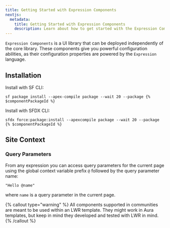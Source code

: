 ```yaml
---
title: Getting Started with Expression Components
nextjs:
  metadata:
    title: Getting Started with Expression Components
    description: Learn about how to get started with the Expression Components library.
---
```


`Expression Components` is a UI library that can be deployed independently of the core library.
These components give you powerful configuration abilities, as their configuration properties are powered
by the `Expression` language.

## Installation

Install with SF CLI:

```shell
sf package install --apex-compile package --wait 20 --package {% $componentPackageId %}
```

Install with SFDX CLI:

```shell
sfdx force:package:install --apexcompile package --wait 20 --package {% $componentPackageId %}
```

## Site Context

### Query Parameters

From any expression you can access query parameters for the current page using
the global context variable prefix `@` followed by the query parameter name:

```
"Hello @name"
```

where `name` is a query parameter in the current page.

{% callout type="warning" %}
All components supported in communities are meant to be used within an LWR template. They might
work in Aura templates, but keep in mind they developed and tested with LWR in mind.
{% /callout %}
